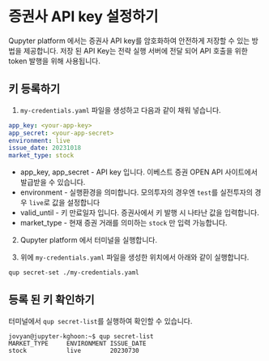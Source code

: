 # 증권사 API key 설정하기

Qupyter platform 에서는 증권사 API key를 암호화하여 안전하게 저장할 수 있는 방법을 제공합니다.
저장 된 API Key는 전략 실행 서버에 전달 되어 API 호출을 위한 token 발행을 위해 사용됩니다.


## 키 등록하기

1. `my-credentials.yaml` 파일을 생성하고 다음과 같이 채워 넣습니다.

```yaml
app_key: <your-app-key>
app_secret: <your-app-secret>
environment: live
issue_date: 20231018
market_type: stock
```

- app_key, app_secret - API key 입니다. 이베스트 증권 OPEN API 사이트에서 발급받을 수 있습니다.
- environment - 실행환경을 의미합니다. 모의투자의 경우엔 `test`를 실전투자의 경우 `live`로 값을 설정합니다
- valid_until - 키 만료일자 입니다. 증권사에서 키 발행 시 나타난 값을 입력합니다.
- market_type - 현재 증권 거래를 의미하는 `stock` 만 입력 가능합니다.

2. Qupyter platform 에서 터미널을 실행합니다.

3. 위에 `my-credentials.yaml` 파일을 생성한 위치에서 아래와 같이 실행합니다.

```bash
qup secret-set ./my-credentials.yaml
```

## 등록 된 키 확인하기

터미널에서 `qup secret-list`를 실행하여 확인할 수 있습니다.

```
jovyan@jupyter-kghoon:~$ qup secret-list
MARKET_TYPE     ENVIRONMENT ISSUE_DATE
stock           live        20230730
```
